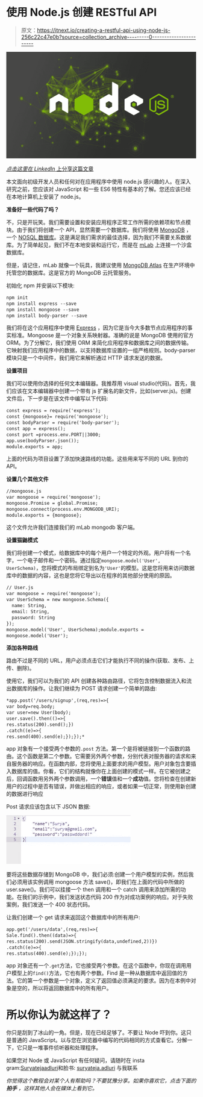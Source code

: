 # 使用 Node.js 创建 RESTful API

> 原文：<https://itnext.io/creating-a-restful-api-using-node-js-256c22c47e0b?source=collection_archive---------0----------------------->

![](img/c44203b27fb410cf395f6e7d79dfef93.png)

[*点击这里在 LinkedIn* 上分享这篇文章](https://www.linkedin.com/cws/share?url=https%3A%2F%2Fitnext.io%2Fcreating-a-restful-api-using-node-js-256c22c47e0b)

本文面向初级开发人员和任何对在应用程序中使用 node.js 感兴趣的人。在深入研究之前，您应该对 JavaScript 和一些 ES6 特性有基本的了解。您还应该已经在本地计算机上安装了 node.js。

**准备好一些代码了吗？**

不，只是开玩笑。我们需要设置和安装应用程序正常工作所需的依赖项和节点模块。由于我们将创建一个 API，显然需要一个数据库。我们将使用 [MongoDB](https://www.mongodb.com/) ，一个 [NOSQL 数据库](https://en.wikipedia.org/wiki/NoSQL)。这是满足我们需求的最佳选择，因为我们不需要关系数据库。为了简单起见，我们不在本地安装和运行它，而是在 [mLab](https://mlab.com) 上连接一个沙盒数据库。

但是，请记住，mLab 就像一个玩具，我建议使用 [MongoDB Atlas](https://www.mongodb.com/cloud/atlas) 在生产环境中托管您的数据库。这是官方的 MongoDB 云托管服务。

初始化 npm 并安装以下模块:

```
npm init
npm install express --save
npm install mongoose --save
npm install body-parser --save
```

我们将在这个应用程序中使用 [Express](http://expressjs.com/) ，因为它是当今大多数节点应用程序的事实标准。Mongoose 是一个对象关系映射器。准确的说是 MongoDB 使用的官方 ORM。为了分解它，我们使用 ORM 来简化应用程序和数据库之间的数据传输。它映射我们应用程序中的数据，以支持数据库设置的一组严格规则。body-parser 模块只是一个中间件，我们用它来解析通过 HTTP 请求发送的数据。

**设置项目**

我们可以使用你选择的任何文本编辑器。我推荐用 visual studio(代码)。首先，我们应该在文本编辑器中创建一个带有 js 扩展名的新文件，比如(server.js)。创建文件后，下一步是在该文件中编写以下代码:

```
const express = require('express');
const {mongoose}= require('mongoose');
const bodyParser = require('body-parser');
const app = express();
const port =process.env.PORT||3000;
app.use(bodyParser.json());
module.exports = app;
```

上面的代码为项目设置了添加快速路线的功能。这些用来写不同的 URL 到你的 API。

**设置几个其他文件**

```
//mongoose.js
var mongoose = require('mongoose');
mongoose.Promise = global.Promise;
mongoose.connect(process.env.MONGODB_URI);
module.exports = {mongoose};
```

这个文件允许我们连接我们的 mLab mongodb 客户端。

**设置猫鼬模式**

我们将创建一个模式，给数据库中的每个用户一个特定的外观。用户将有一个名字，一个电子邮件和一个密码。通过指定`mongoose.model('User', UserSchema)`，您将模式的布局绑定到名为`'User'`的模型。这是您将用来访问数据库中的数据的内容，这也是您将它导出以在程序的其他部分使用的原因。

```
// User.js
var mongoose = require('mongoose');  
var UserSchema = new mongoose.Schema({  
  name: String,
  email: String,
  password: String
});
mongoose.model('User', UserSchema);module.exports = mongoose.model('User');
```

**添加各种路线**

路由不过是不同的 URL，用户必须点击它们才能执行不同的操作(获取、发布、上传、删除)。

使用它，我们可以为我们的 API 创建各种路由路径，它将包含控制数据流入和流出数据库的操作。让我们继续为 POST 请求创建一个简单的路由:

```
*app.post('/users/signup',(req,res)=>{
var body=req.body;
var user=new User(body);
user.save().then(()=>{
res.status(200).send();})
.catch((e)=>{
res.send(400).send(e);});});*
```

app 对象有一个接受两个参数的`.post` 方法。第一个是将被链接到一个函数的路由。这个函数是第二个参数。它需要另外两个参数，分别代表对服务器的请求和来自服务器的响应。在函数内部，您将使用上面要求的用户模型。用户对象包含要插入数据库的值。你看，它们的结构就像你在上面创建的模式一样。在它被创建之后，回调函数用另外两个参数调用，一个**错误**值和一个**成功**值。您将检查在创建新用户的过程中是否有错误，并做出相应的响应，或者如果一切正常，则使用新创建的数据进行响应

Post 请求应该包含以下 JSON 数据:

![](img/fb6491b5cceba52f13faddd2ef503ab7.png)

要将这些数据存储到 MongoDB 中，我们必须:创建一个用户模型的实例，然后我们必须用该实例调用 mongoose 方法 save()，即我们在上面的代码中所做的 user.save()。我们可以挂接一个 then 调用和一个 catch 调用来添加所需的功能。在我们的示例中，我们发送状态代码 200 作为对成功案例的响应。对于失败案例，我们发送一个 400 状态代码。

让我们创建一个 get 请求来返回这个数据库中的所有用户:

```
app.get('/users/data',(req,res)=>{
Sale.find().then((data)=>{
res.status(200).send(JSON.stringify(data,undefined,2))})
.catch((e)=>{
res.status(400).send(e);});});
```

app 对象还有一个`.get`方法，它也接受两个参数。在这个函数中，你现在调用用户模型上的`find()`方法，它也有两个参数。Find 是一种从数据库中返回值的方法。它的第一个参数是一个对象，定义了返回值必须满足的要求。因为在本例中对象是空的，所以将返回数据库中的所有用户。

# 所以你认为就这样了？

你只是刮到了冰山的一角。但是，现在已经足够了。不要让 Node 吓到你。这只是普通的 JavaScript。以与您在浏览器中编写的代码相同的方式查看它。分解一下，它只是一堆事件侦听器和处理程序。

如果您对 Node 或 JavaScript 有任何疑问，请随时在 insta gram:[Suryatejaadluri](https://www.instagram.com/suryateja_adluri/)和脸书: [suryateja.adluri](https://m.facebook.com/suryateja.adluri?ref=bookmarks) 与我联系

*你觉得这个教程会对某个人有帮助吗？不要犹豫分享。如果你喜欢它，点击下面的* ***拍手*** *，这样其他人会在媒体上看到它。*